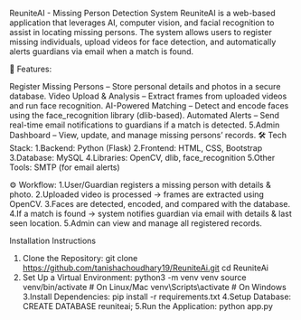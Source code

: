 ReuniteAI - Missing Person Detection System
ReuniteAI is a web-based application that leverages AI, computer vision, and facial recognition to assist in locating missing persons. The system allows users to register missing individuals, upload videos for face detection, and automatically alerts guardians via email when a match is found.

🚀 Features:

Register Missing Persons – Store personal details and photos in a secure database.
Video Upload & Analysis – Extract frames from uploaded videos and run face recognition.
AI-Powered Matching – Detect and encode faces using the face_recognition library (dlib-based).
Automated Alerts – Send real-time email notifications to guardians if a match is detected. 5.Admin Dashboard – View, update, and manage missing persons’ records.
🛠️ Tech Stack: 1.Backend: Python (Flask) 2.Frontend: HTML, CSS, Bootstrap 3.Database: MySQL 4.Libraries: OpenCV, dlib, face_recognition 5.Other Tools: SMTP (for email alerts)

⚙️ Workflow: 1.User/Guardian registers a missing person with details & photo. 2.Uploaded video is processed → frames are extracted using OpenCV. 3.Faces are detected, encoded, and compared with the database. 4.If a match is found → system notifies guardian via email with details & last seen location. 5.Admin can view and manage all registered records.

Installation Instructions
1. Clone the Repository:
git clone https://github.com/tanishachoudhary19/ReuniteAi.git
cd ReuniteAi
2. Set Up a Virtual Environment:
python3 -m venv venv
source venv/bin/activate   # On Linux/Mac
venv\Scripts\activate      # On Windows
3.Install Dependencies:
pip install -r requirements.txt
4.Setup Database:
CREATE DATABASE reuniteai;
5.Run the Application:
python app.py
